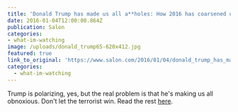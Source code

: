 ```yaml
---
title: 'Donald Trump has made us all a**holes: How 2016 has coarsened us all into Fox News jerks'
date: 2016-01-04T12:00:00.864Z
publication: Salon
categories: 
- what-im-watching
image: /uploads/donald_trump65-620x412.jpg
featured: true
link_to_original: 'https://www.salon.com/2016/01/04/donald_trump_has_made_us_all_aholes_how_2016_has_coarsened_us_all_into_fox_news_jerks/'
categories:
  - what-im-watching
---
```


Trump is polarizing, yes, but the real problem is that he's making us all obnoxious. Don't let the terrorist win. Read the rest [here](https://www.salon.com/2016/01/04/donald_trump_has_made_us_all_aholes_how_2016_has_coarsened_us_all_into_fox_news_jerks/).